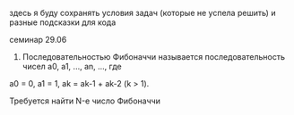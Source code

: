здесь я буду сохранять условия задач (которые не успела решить) и разные подсказки для кода


семинар 29.06
1. Последовательностью Фибоначчи называется последовательность чисел a0, a1, ..., an, ..., где

a0 = 0, a1 = 1, ak = ak-1 + ak-2 (k > 1).

Требуется найти N-е число Фибоначчи